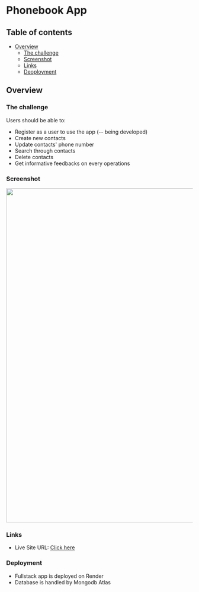 # Phonebook App

## Table of contents

- [Overview](#overview)
  - [The challenge](#the-challenge)
  - [Screenshot](#screenshot)
  - [Links](#links)
  - [Deoployment](#deployment)


## Overview

### The challenge

Users should be able to:

- Register as a user to use the app (-- being developed)
- Create new contacts
- Update contacts' phone number
- Search through contacts
- Delete contacts
- Get informative feedbacks on every operations

### Screenshot

<img src="./screenshots/desktop.png" width="900px">

### Links

- Live Site URL: [Click here](https://phone-book-liart.vercel.app)

### Deployment

- Fullstack app is deployed on Render
- Database is handled by Mongodb Atlas
